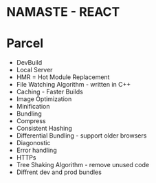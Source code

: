 # NAMASTE - REACT 



# Parcel
- DevBuild
- Local Server
- HMR = Hot Module Replacement
- File Watching Algorithm - written in C++
- Caching - Faster Builds
- Image Optimization
- Minification
- Bundling
- Compress
- Consistent Hashing
- Differential Bundling - support older browsers
- Diagonostic
- Error handling
- HTTPs
- Tree Shaking Algorithm - remove unused code
- Diffrent dev and prod bundles
